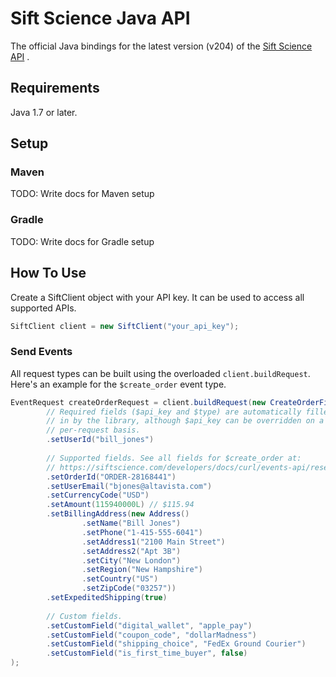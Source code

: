 # Sift Science Java API

The official Java bindings for the latest version (v204) of the [Sift Science API](https://siftscience.com/developers/docs/curl/apis-overview) .

## Requirements
Java 1.7 or later.

## Setup
### Maven
TODO: Write docs for Maven setup
### Gradle
TODO: Write docs for Gradle setup

## How To Use

Create a SiftClient object with your API key. It can be used to access
all supported APIs.
```java
SiftClient client = new SiftClient("your_api_key");
```

### Send Events

All request types can be built using the overloaded `client.buildRequest`.
Here's an example for the `$create_order` event type.
```java
EventRequest createOrderRequest = client.buildRequest(new CreateOrderFieldSet()
        // Required fields ($api_key and $type) are automatically filled
        // in by the library, although $api_key can be overridden on a
        // per-request basis.
        .setUserId("bill_jones") 
        
        // Supported fields. See all fields for $create_order at:
        // https://siftscience.com/developers/docs/curl/events-api/reserved-events/create-order
        .setOrderId("ORDER-28168441")
        .setUserEmail("bjones@altavista.com")
        .setCurrencyCode("USD")
        .setAmount(115940000L) // $115.94
        .setBillingAddress(new Address()
                .setName("Bill Jones")
                .setPhone("1-415-555-6041")
                .setAddress1("2100 Main Street")
                .setAddress2("Apt 3B")
                .setCity("New London")
                .setRegion("New Hampshire")
                .setCountry("US")
                .setZipCode("03257"))
        .setExpeditedShipping(true)
        
        // Custom fields.
        .setCustomField("digital_wallet", "apple_pay")
        .setCustomField("coupon_code", "dollarMadness")
        .setCustomField("shipping_choice", "FedEx Ground Courier")
        .setCustomField("is_first_time_buyer", false)
);
```
